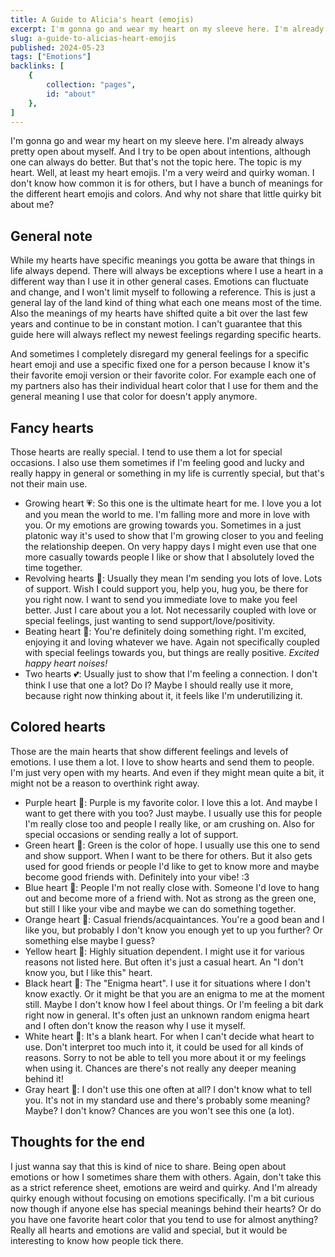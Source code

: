 ```yaml
---
title: A Guide to Alicia's heart (emojis)
excerpt: I'm gonna go and wear my heart on my sleeve here. I'm already always pretty open about myself. And I try to be open about intentions, although one can always do better. But that's not the topic here. The topic is my heart. Well, at least my heart emojis. I'm a very weird and quirky woman. I don't know how common it is for others, but I have a bunch of meanings for the different heart emojis and colors. And why not share that little quirky bit about me?
slug: a-guide-to-alicias-heart-emojis
published: 2024-05-23
tags: ["Emotions"]
backlinks: [
    {
        collection: "pages",
        id: "about"
    },
]
---
```


I'm gonna go and wear my heart on my sleeve here. I'm already always pretty open about myself. And I try to be open about intentions, although one can always do better. But that's not the topic here. The topic is my heart. Well, at least my heart emojis. I'm a very weird and quirky woman. I don't know how common it is for others, but I have a bunch of meanings for the different heart emojis and colors. And why not share that little quirky bit about me?

## General note

While my hearts have specific meanings you gotta be aware that things in life always depend. There will always be exceptions where I use a heart in a different way than I use it in other general cases. Emotions can fluctuate and change, and I won't limit myself to following a reference. This is just a general lay of the land kind of thing what each one means most of the time. Also the meanings of my hearts have shifted quite a bit over the last few years and continue to be in constant motion. I can't guarantee that this guide here will always reflect my newest feelings regarding specific hearts.

And sometimes I completely disregard my general feelings for a specific heart emoji and use a specific fixed one for a person because I know it's their favorite emoji version or their favorite color. For example each one of my partners also has their individual heart color that I use for them and the general meaning I use that color for doesn't apply anymore.

## Fancy hearts

Those hearts are really special. I tend to use them a lot for special occasions. I also use them sometimes if I'm feeling good and lucky and really happy in general or something in my life is currently special, but that's not their main use.

- Growing heart 💗: So this one is the ultimate heart for me. I love you a lot and you mean the world to me. I'm falling more and more in love with you. Or my emotions are growing towards you. Sometimes in a just platonic way it's used to show that I'm growing closer to you and feeling the relationship deepen. On very happy days I might even use that one more casually towards people I like or show that I absolutely loved the time together.
- Revolving hearts 💞: Usually they mean I'm sending you lots of love. Lots of support. Wish I could support you, help you, hug you, be there for you right now. I want to send you immediate love to make you feel better. Just I care about you a lot. Not necessarily coupled with love or special feelings, just wanting to send support/love/positivity.
- Beating heart 💓: You're definitely doing something right. I'm excited, enjoying it and loving whatever we have. Again not specifically coupled with special feelings towards you, but things are really positive. *Excited happy heart noises!*
- Two hearts 💕: Usually just to show that I'm feeling a connection. I don't think I use that one a lot? Do I? Maybe I should really use it more, because right now thinking about it, it feels like I'm underutilizing it.

## Colored hearts

Those are the main hearts that show different feelings and levels of emotions. I use them a lot. I love to show hearts and send them to people. I'm just very open with my hearts. And even if they might mean quite a bit, it might not be a reason to overthink right away.

- Purple heart 💜: Purple is my favorite color. I love this a lot. And maybe I want to get there with you too? Just maybe. I usually use this for people I'm really close too and people I really like, or am crushing on. Also for special occasions or sending really a lot of support.
- Green heart 💚: Green is the color of hope. I usually use this one to send and show support. When I want to be there for others. But it also gets used for good friends or people I'd like to get to know more and maybe become good friends with. Definitely into your vibe! :3
- Blue heart 💙: People I'm not really close with. Someone I'd love to hang out and become more of a friend with. Not as strong as the green one, but still I like your vibe and maybe we can do something together. 
- Orange heart 🧡: Casual friends/acquaintances. You're a good bean and I like you, but probably I don't know you enough yet to up you further? Or something else maybe I guess?
- Yellow heart 💛:  Highly situation dependent. I might use it for various reasons not listed here. But often it's just a casual heart. An "I don't know you, but I like this" heart.
- Black heart 🖤: The "Enigma heart". I use it for situations where I don't know exactly. Or it might be that you are an enigma to me at the moment still. Maybe I don't know how I feel about things. Or I'm feeling a bit dark right now in general. It's often just an unknown random enigma heart and I often don't know the reason why I use it myself.
- White heart 🤍: It's a blank heart. For when I can't decide what heart to use. Don't interpret too much into it, it could be used for all kinds of reasons. Sorry to not be able to tell you more about it or my feelings when using it. Chances are there's not really any deeper meaning behind it!
- Gray heart 🩶: I don't use this one often at all? I don't know what to tell you. It's not in my standard use and there's probably some meaning? Maybe? I don't know? Chances are you won't see this one (a lot).

## Thoughts for the end

I just wanna say that this is kind of nice to share. Being open about emotions or how I sometimes share them with others. Again, don't take this as a strict reference sheet, emotions are weird and quirky. And I'm already quirky enough without focusing on emotions specifically. I'm a bit curious now though if anyone else has special meanings behind their hearts? Or do you have one favorite heart color that you tend to use for almost anything? Really all hearts and emotions are valid and special, but it would be interesting to know how people tick there.
